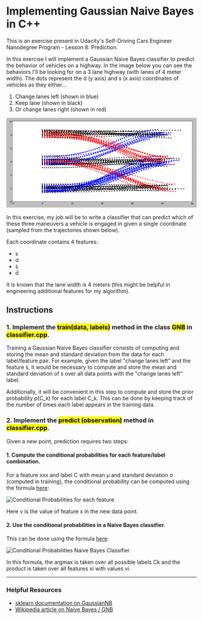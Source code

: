 # Implementing Gaussian Naive Bayes in C++

[//]: # (Image References)

[image1]: ./images/vehicle-maneuvers.png "Vehicle Maneuvers"
[image2]: ./images/Conditional-probabilities-for-each-feature.png "Conditional Probabilities for each feature"
[image3]: ./images/Conditional-probabilities-Naive-Bayes-classifier.png "Conditional Probabilities Naive Bayes Classifier"


This is an exercise present in Udacity's Self-Driving Cars Engineer Nanodegree Program - Lesson 8: Prediction.

In this exercise I will implement a Gaussian Naive Bayes classifier to predict the behavior of vehicles on a highway. In the image below you can see the behaviors I'll be looking for on a 3 lane highway (with lanes of 4 meter width). The dots represent the d (y axis) and s (x axis) coordinates of vehicles as they either...

   1. Change lanes left (shown in blue)
   2. Keep lane (shown in black)
   3. Or change lanes right (shown in red)

![Vehicle Maneuvers][image1]

In this exercise, my job will be to write a classifier that can predict which of these three maneuvers a vehicle is engaged in given a single coordinate (sampled from the trajectories shown below).

Each coordinate contains 4 features:

* s
* d
* ṡ
* ḋ


It is known that the lane width is 4 meters (this might be helpful in engineering additional features for my algorithm).

## Instructions

### 1. Implement the <mark>train(data, labels)</mark> method in the class <mark>GNB</mark> in <mark>classifier.cpp</mark>. 

Training a Gaussian Naive Bayes classifier consists of computing and storing the mean and standard deviation from the data for each label/feature pair. For example, given the label "change lanes left” and the feature ṡ, it would be necessary to compute and store the mean and standard deviation of ṡ over all data points with the "change lanes left” label.

Additionally, it will be convenient in this step to compute and store the prior probability p(C_k) for each label C_k. This can be done by keeping track of the number of times each label appears in the training data.

### 2. Implement the <mark>predict (observation)</mark> method in <mark>classifier.cpp</mark>.

Given a new point, prediction requires two steps:

#### 1. Compute the conditional probabilities for each feature/label combination.

For a feature xxx and label C with mean μ and standard deviation σ (computed in training), the conditional probability can be computed using the formula [here](https://en.wikipedia.org/wiki/Naive_Bayes_classifier#Gaussian_naive_Bayes): 

![][image2]

Here v is the value of feature x in the new data point.

#### 2. Use the conditional probabilities in a Naive Bayes classifier.

This can be done using the formula [here](https://en.wikipedia.org/wiki/Naive_Bayes_classifier#Constructing_a_classifier_from_the_probability_model):

![][image3]

In this formula, the argmax is taken over all possible labels Ck and the product is taken over all features xi with values vi​.

---

### Helpful Resources

* [sklearn documentation on GaussianNB](http://scikit-learn.org/stable/modules/naive_bayes.html#gaussian-naive-bayes)
* [Wikipedia article on Naive Bayes / GNB](https://en.wikipedia.org/wiki/Naive_Bayes_classifier#Gaussian_naive_Bayes)

